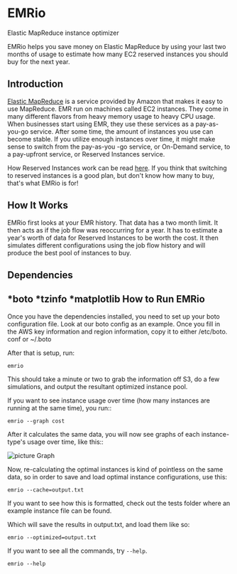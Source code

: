 EMRio
=====

Elastic MapReduce instance optimizer

EMRio helps you save money on Elastic MapReduce by using your last two 
months of usage to estimate how many EC2 reserved instances you should buy 
for the next year.

Introduction
------------
[Elastic MapReduce](http://aws.amazon.com/elasticmapreduce/) is a service provided by Amazon that makes it easy to use
MapReduce. EMR run on machines called EC2 instances. They come in many
different flavors from heavy memory usage to heavy CPU usage. When businesses
start using EMR, they use these services as a pay-as-you-go service. After
some time, the amount of instances you use can become stable. If you utilize 
enough instances over time, it might make sense to switch from the pay-as-you
-go service, or On-Demand service, to a pay-upfront service, or Reserved 
Instances service. 

How Reserved Instances work can be read
[here](http://aws.amazon.com/ec2/reserved-instances/). If you think that 
switching to reserved instances is a good plan, but don't know how many to 
buy, that's what EMRio is for!

How It Works
------------
EMRio first looks at your EMR history. That data has a two month limit. It 
then acts as if the job flow was reoccurring for a year. It has to estimate 
a year's worth of data for Reserved Instances to be worth the cost. It then 
simulates different configurations using the job flow history and will 
produce the best pool of instances to buy. 

Dependencies
------------
*boto
*tzinfo
*matplotlib
How to Run EMRio
----------------
Once you have the dependencies installed, you need to set up your boto 
configuration file. Look at our boto config as an example. Once you fill in 
the AWS key information and region information, copy it to either /etc/boto.
conf or ~/.boto

After that is setup, run:

	emrio

This should take a minute or two to grab the information off S3, do a few 
simulations, and output the resultant optimized instance pool. 

If you want to see instance usage over time (how many instances are running 
at the same time), you run::

	emrio --graph cost

After it calculates the same data, you will now see graphs of each instance-
type's usage over time, like this::

![picture Graph](http://github.com/Iph/EMRio/raw/master/docs/images/graph.png)

Now, re-calculating the optimal instances is kind of pointless on the same 
data, so in order to save and load optimal instance configurations, use this:

	emrio --cache=output.txt

If you want to see how this is formatted, check out the tests folder where 
an example instance file can be found.

Which will save the results in output.txt, and load them like so:

	emrio --optimized=output.txt

If you want to see all the commands, try `--help`.

	emrio --help


